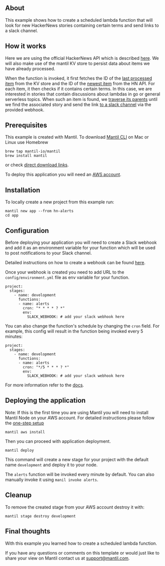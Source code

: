 ## About

This example shows how to create a scheduled lambda function that will look for new HackerNews stories containing certain terms and send links to a slack channel.

## How it works

Here we are using the official HackerNews API which is described [here](https://github.com/HackerNews/API). We will also make use of the mantil KV store to persist data about items we have already processed.

When the function is invoked, it first fetches the ID of the [last processed item](api/alerts/alerts.go#L54) from the KV store and the ID of the [newest item](api/alerts/alerts.go#L61) from the HN API. For each item, it then checks if it contains certain terms. In this case, we are interested in stories that contain discussions about lambdas in go or general serverless topics. When such an item is found, we [traverse its parents](api/alerts/alerts.go#L83) until we find the associated story and send the link [to a slack channel](api/alerts/alerts.go#L134) via the provided webhook.

## Prerequisites

This example is created with Mantil. To download [Mantil CLI](https://github.com/mantil-io/mantil#installation) on Mac or Linux use Homebrew 
```
brew tap mantil-io/mantil
brew install mantil
```
or check [direct download links](https://github.com/mantil-io/mantil#installation).

To deploy this application you will need an [AWS account](https://aws.amazon.com/premiumsupport/knowledge-center/create-and-activate-aws-account/).

## Installation

To locally create a new project from this example run:
```
mantil new app --from hn-alerts
cd app
```

## Configuration 

Before deploying your application you will need to create a Slack webhook and add it as an environment variable for your function which will be used to post notifications to your Slack channel.

Detailed instructions on how to create a webhook can be found [here](https://slack.com/help/articles/115005265063-Incoming-webhooks-for-Slack).

Once your webhook is created you need to add URL to the `config/environment.yml` file as env variable for your function.
```
project:
  stages: 
    - name: development
      functions:
      - name: alerts
        cron: "* * * * ? *"
        env:
          SLACK_WEBHOOK: # add your slack webhook here
```

You can also change the function's schedule by changing the `cron` field. For example, this config will result in the function being invoked every 5 minutes:
```
project:
  stages: 
    - name: development
      functions:
      - name: alerts
        cron: "*/5 * * * ? *"
        env:
          SLACK_WEBHOOK: # add your slack webhook here
```

For more information refer to the [docs](https://github.com/mantil-io/mantil/blob/master/docs/api_configuration.md#scheduled-execution).

## Deploying the application

Note: If this is the first time you are using Mantil you will need to install Mantil Node on your AWS account. For detailed instructions please follow the [one-step setup](https://github.com/mantil-io/mantil/blob/master/docs/getting_started.md#setup)
```
mantil aws install
```
Then you can proceed with application deployment.
```
mantil deploy
```
This command will create a new stage for your project with the default name `development` and deploy it to your node.

The `alerts` function will be invoked every minute by default. You can also manually invoke it using `manil invoke alerts`.

## Cleanup

To remove the created stage from your AWS account destroy it with:
```
mantil stage destroy development
```

## Final thoughts

With this example you learned how to create a scheduled lambda function.

If you have any questions or comments on this template or would just like to share your view on Mantil contact us at [support@mantil.com](mailto:support@mantil.com).
